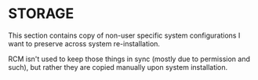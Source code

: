 # STORAGE

This section contains copy of non-user specific system configurations I want to preserve across system re-installation.

RCM isn't used to keep those things in sync (mostly due to permission and such), but rather they are copied manually upon system installation.
